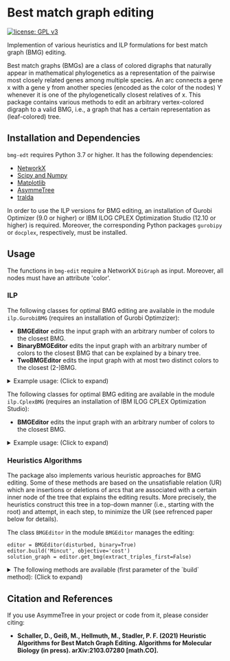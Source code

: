 # Best match graph editing

[![license: GPL v3](https://img.shields.io/badge/License-GPLv3-blue.svg)](https://www.gnu.org/licenses/gpl-3.0)

Implemention of various heuristics and ILP formulations for best match graph (BMG) editing.

Best match graphs (BMGs) are a class of colored digraphs that naturally appear in mathematical phylogenetics as a representation of the pairwise most closely related genes among multiple species. An arc connects a gene x with a gene y from another species (encoded as the color of the nodes) Y whenever it is one of the phylogenetically closest relatives of x.
This package contains various methods to edit an arbitrary vertex-colored digraph to a valid BMG, i.e., a graph that has a certain representation as (leaf-colored) tree.


## Installation and Dependencies

`bmg-edt` requires Python 3.7 or higher. It has the following dependencies:

* [NetworkX](https://networkx.github.io/)
* [Scipy and Numpy](http://www.scipy.org/install.html)
* [Matplotlib](https://matplotlib.org/)
* [AsymmeTree](https://github.com/david-schaller/AsymmeTree)
* [tralda](https://github.com/david-schaller/tralda)

In order to use the ILP versions for BMG editing, an installation of Gurobi Optimizer (9.0 or higher) or IBM ILOG CPLEX Optimization Studio (12.10 or higher) is required.
Moreover, the corresponding Python packages `gurobipy` or `docplex`, respectively, must be installed.

## Usage

The functions in `bmg-edit` require a NetworkX `DiGraph` as input.
Moreover, all nodes must have an attribute 'color'.

### ILP

The following classes for optimal BMG editing are available in the module `ilp.GurobiBMG` (requires an installation of Gurobi Optimzizer):

- **BMGEditor** edits the input graph with an arbitrary number of colors to the closest BMG.
- **BinaryBMGEditor** edits the input graph with an arbitrary number of colors to the closest BMG that can be explained by a binary tree.
- **TwoBMGEditor** edits the input graph with at most two distinct colors to the closest (2-)BMG.

<details>
<summary>Example usage: (Click to expand)</summary>

    solver = BMGEditor(input_graph)
    solver.build_model()
    
    # run the optimization with an optional time limit in seconds
    solver.optimize(time_limit=None)
    
    optimal_editing_cost, solution_graph = solver.get_solution()
    
</details>

The following classes for optimal BMG editing are available in the module `ilp.CplexBMG` (requires an installation of IBM ILOG CPLEX Optimization Studio):

- **BMGEditor** edits the input graph with an arbitrary number of colors to the closest BMG.

<details>
<summary>Example usage: (Click to expand)</summary>

    solver = BMGEditor(input_graph)
    solver.build_model()
    
    # run the optimization with an optional time limit in seconds
    solver.optimize(time_limit=3)
    solver.get_solution()
    
    optimal_editing_cost, solution_graph = solver.get_solution()
    
</details>

### Heuristics Algorithms

The package also implements various heuristic approaches for BMG editing.
Some of these methods are based on the unsatisfiable relation (UR) which are insertions or deletions of arcs that are associated with a certain inner node of the tree that explains the editing results.
More precisely, the heuristics construct this tree in a top-down manner (i.e., starting with the root) and attempt, in each step, to minimize the UR (see refrenced paper below for details).

The class `BMGEditor` in the module `BMGEditor` manages the editing:

    editor = BMGEditor(disturbed, binary=True)
    editor.build('Mincut', objective='cost')
    solution_graph = editor.get_bmg(extract_triples_first=False)

<details>
<summary>The following methods are available (first parameter of the `build` method): (Click to expand)</summary>

- 'Mincut'
- 'BPMF'
- 'Karger'
- 'Greedy'
- 'Gradient_Walk'
- 'Louvain'
- 'Louvain_Obj'

See the paper for an explanation of these methods.
</details>

## Citation and References

If you use AsymmeTree in your project or code from it, please consider citing:

* **Schaller, D., Geiß, M., Hellmuth, M., Stadler, P. F. (2021) Heuristic Algorithms for Best Match Graph Editing.
Algorithms for Molecular Biology (in press).
arXiv:2103.07280 [math.CO].**
